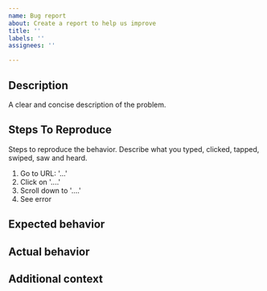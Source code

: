 ```yaml
---
name: Bug report
about: Create a report to help us improve
title: ''
labels: ''
assignees: ''

---
```


<!--
Use a concise title that describes the problem. Include key words from error messages.
Bad: Problem with newsletter form
Good: Newsletter form missing email address field

Bad: Issue with website
Good: Footer missing from homepage
-->

## Description
A clear and concise description of the problem.

## Steps To Reproduce
Steps to reproduce the behavior. Describe what you typed, clicked, tapped, swiped, saw and heard.
1. Go to URL: '...'
2. Click on '....'
3. Scroll down to '....'
4. See error

## Expected behavior
<!-- What you expected to happen. -->

## Actual behavior
<!-- What happened instead. -->

## Additional context
<!--
Add any other context about the problem here.
Include other URLs related to the problem that should also work correctly.
If applicable, add screenshots.
-->
